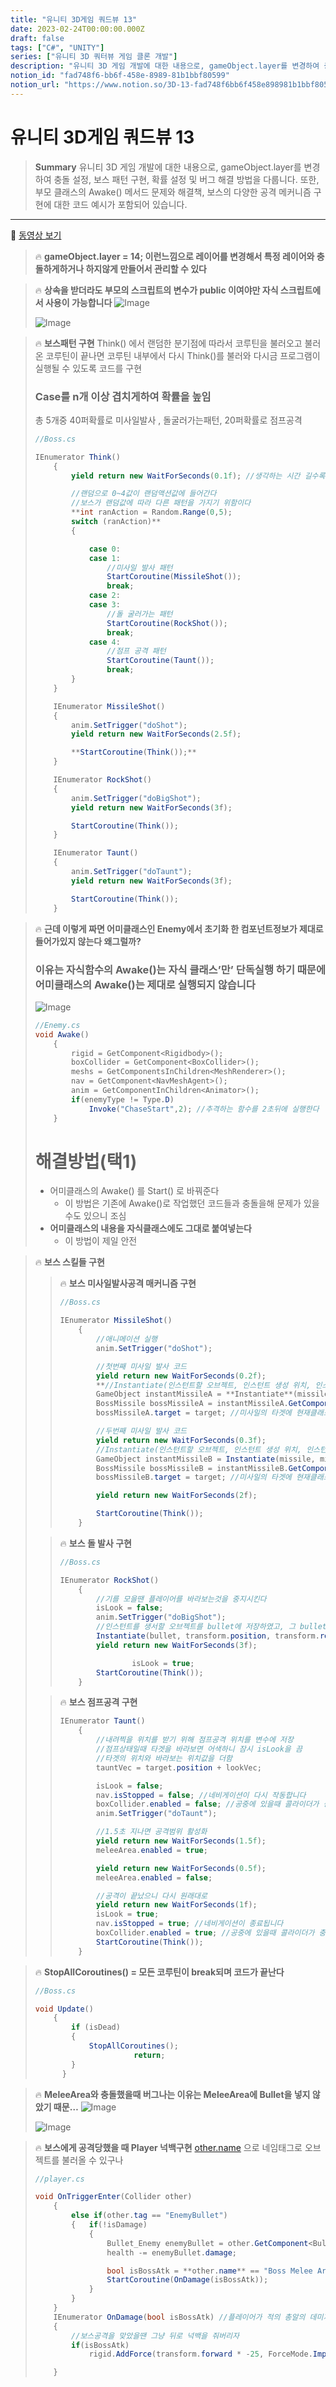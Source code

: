 ```yaml
---
title: "유니티 3D게임 쿼드뷰 13"
date: 2023-02-24T00:00:00.000Z
draft: false
tags: ["C#", "UNITY"]
series: ["유니티 3D 쿼터뷰 게임 클론 개발"]
description: "유니티 3D 게임 개발에 대한 내용으로, gameObject.layer를 변경하여 충돌 설정, 보스 패턴 구현, 확률 설정 및 버그 해결 방법을 다룹니다. 또한, 부모 클래스의 Awake() 메서드 문제와 해결책, 보스의 다양한 공격 메커니즘 구현에 대한 코드 예시가 포함되어 있습니다."
notion_id: "fad748f6-bb6f-458e-8989-81b1bbf80599"
notion_url: "https://www.notion.so/3D-13-fad748f6bb6f458e898981b1bbf80599"
---
```


# 유니티 3D게임 쿼드뷰 13

> **Summary**
> 유니티 3D 게임 개발에 대한 내용으로, gameObject.layer를 변경하여 충돌 설정, 보스 패턴 구현, 확률 설정 및 버그 해결 방법을 다룹니다. 또한, 부모 클래스의 Awake() 메서드 문제와 해결책, 보스의 다양한 공격 메커니즘 구현에 대한 코드 예시가 포함되어 있습니다.

---

🎥 [동영상 보기](https://www.youtube.com/watch?v=7JlujO3JYas&list=PLO-mt5Iu5TeYkrBzWKuTCl6IUm_bA6BKy&index=15)

> 🔥 **gameObject.layer = 14; 이런느낌으로  레이어를 변경해서 특정 레이어와 충돌하게하거나 하지않게 만들어서 관리할 수 있다**

> 🔥 **상속을 받더라도 부모의 스크립트의 변수가 public 이여야만 자식 스크립트에서 사용이 가능합니다**
> ![Image](image_a4148dd2f301.png)
>
> ![Image](image_766dd357e97c.png)
>
>

> 🔥 **보스패턴 구현**
> Think() 에서 랜덤한 분기점에 따라서 코루틴을 불러오고 불러온 코루틴이 끝나면 코루틴 내부에서 다시 Think()를 불러와 다시금 프로그램이 실행될 수 있도록 코드를 구현
>
>
> ### Case를 n개 이상 겹치게하여 확률을 높임
> 총 5개중 40퍼확률로 미사일발사 , 돌굴러가는패턴, 20퍼확률로 점프공격
>
> ```c#
> //Boss.cs
>
> IEnumerator Think()
>     {
>         yield return new WaitForSeconds(0.1f); //생각하는 시간 길수록 보스가 쉬워진다
>
>         //랜덤으로 0~4값이 랜덤액션값에 들어간다
>         //보스가 랜덤값에 따라 다른 패턴을 가지기 위함이다
>         **int ranAction = Random.Range(0,5);
>         switch (ranAction)**
>         {
>
>             case 0:
>             case 1:
>                 //미사일 발사 패턴
>                 StartCoroutine(MissileShot());
>                 break;
>             case 2:
>             case 3:
>                 //돌 굴러가는 패턴
>                 StartCoroutine(RockShot());
>                 break;
>             case 4:
>                 //점프 공격 패턴
>                 StartCoroutine(Taunt());
>                 break;
>         }
>     }
>
>     IEnumerator MissileShot()
>     {
>         anim.SetTrigger("doShot");
>         yield return new WaitForSeconds(2.5f);
>
>         **StartCoroutine(Think());**
>     }
>
>     IEnumerator RockShot()
>     {
>         anim.SetTrigger("doBigShot");
>         yield return new WaitForSeconds(3f);
>
>         StartCoroutine(Think());
>     }
>
>     IEnumerator Taunt()
>     {
>         anim.SetTrigger("doTaunt");
>         yield return new WaitForSeconds(3f);
>
>         StartCoroutine(Think());
>     }
> ```
>
>

> 🔥 **근데 이렇게 짜면 어미클래스인 Enemy에서 초기화 한 컴포넌트정보가 제대로 들어가있지 않는다 왜그럴까?**
> ### 이유는 자식함수의 Awake()는 자식 클래스’만’ 단독실행 하기 때문에 어미클래스의 Awake()는 제대로 실행되지 않습니다
>
> ![Image](image_59581d53b256.png)
>
> ```c#
> //Enemy.cs
> void Awake()
>     {
>         rigid = GetComponent<Rigidbody>();
>         boxCollider = GetComponent<BoxCollider>();
>         meshs = GetComponentsInChildren<MeshRenderer>();
>         nav = GetComponent<NavMeshAgent>();
>         anim = GetComponentInChildren<Animator>();
>         if(enemyType != Type.D)
>             Invoke("ChaseStart",2); //추격하는 함수를 2초뒤에 실행한다
>     }
> ```
>
> # 해결방법(택1)
>
> - 어미클래스의 Awake() 를 Start() 로 바꿔준다
>   - 이 방법은 기존에 Awake()로 작업했던 코드들과 충돌을해 문제가 있을수도 있으니 조심 
> - **어미클래스의 내용을 자식클래스에도 그대로 붙여넣는다**
>   - 이 방법이 제일 안전
>

> 🔥 **보스 스킬들 구현**
> > 🔥 **보스 미사일발사공격 매커니즘 구현**
> > ```c#
> > //Boss.cs
> >
> > IEnumerator MissileShot()
> >     {
> >         //애니메이션 실행
> >         anim.SetTrigger("doShot");
> >
> >         //첫번째 미사일 발사 코드
> >         yield return new WaitForSeconds(0.2f);
> >         **//Instantiate(인스턴트할 오브젝트, 인스턴트 생성 위치, 인스턴트 생성 각도)**
> >         GameObject instantMissileA = **Instantiate**(missile, missilePortA.position, missilePortA.rotation);
> >         BossMissile bossMissileA = instantMissileA.GetComponent<BossMissile>();
> >         bossMissileA.target = target; //미사일의 타겟에 현재클래스의 타겟을 담는다
> >
> >         //두번째 미사일 발사 코드
> >         yield return new WaitForSeconds(0.3f);
> >         //Instantiate(인스턴트할 오브젝트, 인스턴트 생성 위치, 인스턴트 생성 각도)
> >         GameObject instantMissileB = Instantiate(missile, missilePortB.position, missilePortB.rotation);
> >         BossMissile bossMissileB = instantMissileB.GetComponent<BossMissile>();
> >         bossMissileB.target = target; //미사일의 타겟에 현재클래스의 타겟을 담는다
> >
> >         yield return new WaitForSeconds(2f);
> >
> >         StartCoroutine(Think());
> >     }
> > ```
> >
> >
>
> > 🔥 **보스 돌 발사 구현**
> > ```c#
> > //Boss.cs
> >
> > IEnumerator RockShot()
> >     {
> >         //기를 모을땐 플레이어를 바라보는것을 중지시킨다
> >         isLook = false;
> >         anim.SetTrigger("doBigShot");
> >         //인스턴트를 생서할 오브젝트를 bullet에 저장하였고, 그 bullet의 pos값과 rotate 값을 그대로 받아오겠다는 뜻
> >         Instantiate(bullet, transform.position, transform.rotation);
> >         yield return new WaitForSeconds(3f);
> >
> > 				isLook = true;
> >         StartCoroutine(Think());
> >     }
> > ```
> >
> >
>
> > 🔥 **보스 점프공격 구현**
> > ```c#
> > IEnumerator Taunt()
> >     {
> >         //내려찍을 위치를 받기 위해 점프공격 위치를 변수에 저장
> >         //점프상태일때 타겟을 바라보면 어색하니 잠시 isLook을 끔
> >         //타겟의 위치와 바라보는 위치값을 더함
> >         tauntVec = target.position + lookVec;
> >
> >         isLook = false;
> >         nav.isStopped = false; //네비게이션이 다시 작동합니다
> >         boxCollider.enabled = false; //공중에 있을때 콜라이더가 충돌하여 데미지를 입지 않게
> >         anim.SetTrigger("doTaunt");
> >
> >         //1.5초 지나면 공격범위 활성화
> >         yield return new WaitForSeconds(1.5f);
> >         meleeArea.enabled = true;
> >
> >         yield return new WaitForSeconds(0.5f);
> >         meleeArea.enabled = false;
> >
> >         //공격이 끝났으니 다시 원래대로
> >         yield return new WaitForSeconds(1f);
> >         isLook = true;
> >         nav.isStopped = true; //네비게이션이 종료됩니다
> >         boxCollider.enabled = true; //공중에 있을때 콜라이더가 충돌하여 데미지를 입지 않게
> >         StartCoroutine(Think());
> >     }
> > ```
> >
> >
>
>

> 🔥 **StopAllCoroutines() = 모든 코루틴이 break되며 코드가 끝난다**
> ```c#
> //Boss.cs
>
> void Update()
>     {
>         if (isDead)
>         {
>             StopAllCoroutines();
> 						return;
>         }
> 		}
> ```
>
>

> 🔥 **MeleeArea와 충돌했을때 버그나는 이유는 MeleeArea에 Bullet을 넣지 않았기 때문…**
> ![Image](image_c1012769ecb4.png)
>
> ![Image](image_80a2d2114040.png)
>
>

> 🔥 **보스에게 공격당했을 때 Player 넉백구현**
> [other.name](http://other.name/) 으로 네임태그로 오브젝트를 불러올 수 있구나
>
> ```c#
> //player.cs
>
> void OnTriggerEnter(Collider other)
>     {
>         else if(other.tag == "EnemyBullet")
>         {   if(!isDamage)
>             {
>                 Bullet_Enemy enemyBullet = other.GetComponent<Bullet_Enemy>();
>                 health -= enemyBullet.damage;
>
>                 bool isBossAtk = **other.name** == "Boss Melee Area";
>                 StartCoroutine(OnDamage(isBossAtk));
>             }
>         }
>     }
>     IEnumerator OnDamage(bool isBossAtk) //플레이어가 적의 총알의 데미지를 입었을 때
>     {
>         //보스공격을 맞았을땐 그냥 뒤로 넉백을 줘버리자
>         if(isBossAtk)
>             rigid.AddForce(transform.forward * -25, ForceMode.Impulse);
>
>     }
> ```
>
>

